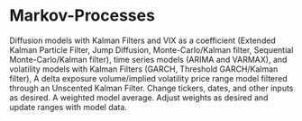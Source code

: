 # Markov-Processes
Diffusion models with Kalman Filters and VIX as a coefficient (Extended Kalman Particle Filter, Jump Diffusion, Monte-Carlo/Kalman filter, Sequential Monte-Carlo/Kalman filter), time series models (ARIMA and VARMAX), and volatility models with Kalman Filters (GARCH, Threshold GARCH/Kalman filter), A delta exposure volume/implied volatility price range model filtered through an Unscented Kalman Filter. 
Change tickers, dates, and other inputs as desired.
A weighted model average. Adjust weights as desired and update ranges with model data.
